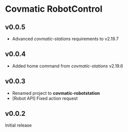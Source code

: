 # Covmatic RobotControl

## v0.0.5

- Advanced *covmatic-stations* requirements to v2.19.7

## v0.0.4

- Added home command from *covmatic-stations* v2.19.6

## v0.0.3

- Renamed project to **covmatic-robotstation**
- [Robot API] Fixed action request

## v0.0.2

Initial release

